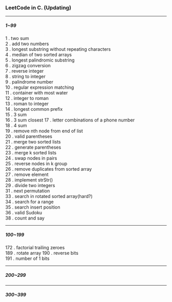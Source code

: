 ### LeetCode in C. (Updating)  

***  

##### 1~99  

1 . two sum  
2 . add two numbers  
3 . longest substring without repeating characters  
4 . median of two sorted arrays  
5 . longest palindromic substring  
6 . zigzag conversion  
7 . reverse integer  
8 . string to integer  
9 . palindrome number  
10 . regular expression matching  
11 . container with most water  
12 . integer to roman  
13 . roman to integer  
14 . longest common prefix  
15 . 3 sum  
16 . 3 sum closest 
17 . letter combinations of a phone number  
18 . 4 sum  
19 . remove nth node from end of list  
20 . valid parentheses  
21 . merge two sorted lists  
22 . generate parentheses  
23 . merge k sorted lists  
24 . swap nodes in pairs  
25 . reverse nodes in k group  
26 . remove duplicates from sorted array  
27 . remove element  
28 . implement strStr()  
29 . divide two integers  
31 . next permutation  
33 . search in rotated sorted array(hard?)  
34 . search for a range  
35 . search insert position  
36 . valid Sudoku  
38 . count and say

***  

##### 100~199  

172 . factorial trailing zeroes  
189 . rotate array
190 . reverse bits  
191 . number of 1 bits  

***  

##### 200~299  

***  

##### 300~399  

